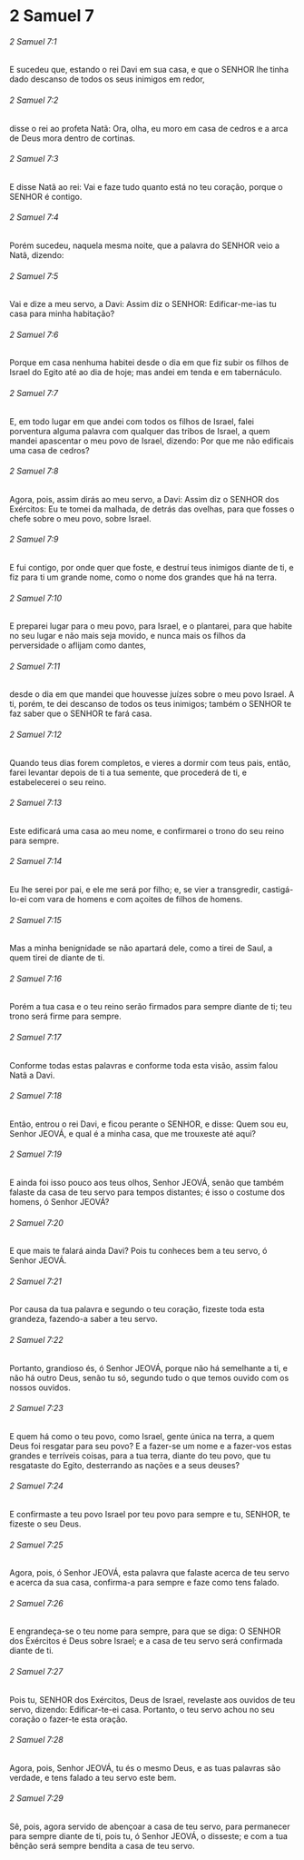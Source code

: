 # 2 Samuel 7

###### 2 Samuel 7:1

E sucedeu que, estando o rei Davi em sua casa, e que o SENHOR lhe tinha dado descanso de todos os seus inimigos em redor,

###### 2 Samuel 7:2

disse o rei ao profeta Natã: Ora, olha, eu moro em casa de cedros e a arca de Deus mora dentro de cortinas.

###### 2 Samuel 7:3

E disse Natã ao rei: Vai e faze tudo quanto está no teu coração, porque o SENHOR é contigo.

###### 2 Samuel 7:4

Porém sucedeu, naquela mesma noite, que a palavra do SENHOR veio a Natã, dizendo:

###### 2 Samuel 7:5

Vai e dize a meu servo, a Davi: Assim diz o SENHOR: Edificar-me-ias tu casa para minha habitação?

###### 2 Samuel 7:6

Porque em casa nenhuma habitei desde o dia em que fiz subir os filhos de Israel do Egito até ao dia de hoje; mas andei em tenda e em tabernáculo.

###### 2 Samuel 7:7

E, em todo lugar em que andei com todos os filhos de Israel, falei porventura alguma palavra com qualquer das tribos de Israel, a quem mandei apascentar o meu povo de Israel, dizendo: Por que me não edificais uma casa de cedros?

###### 2 Samuel 7:8

Agora, pois, assim dirás ao meu servo, a Davi: Assim diz o SENHOR dos Exércitos: Eu te tomei da malhada, de detrás das ovelhas, para que fosses o chefe sobre o meu povo, sobre Israel.

###### 2 Samuel 7:9

E fui contigo, por onde quer que foste, e destruí teus inimigos diante de ti, e fiz para ti um grande nome, como o nome dos grandes que há na terra.

###### 2 Samuel 7:10

E preparei lugar para o meu povo, para Israel, e o plantarei, para que habite no seu lugar e não mais seja movido, e nunca mais os filhos da perversidade o aflijam como dantes,

###### 2 Samuel 7:11

desde o dia em que mandei que houvesse juízes sobre o meu povo Israel. A ti, porém, te dei descanso de todos os teus inimigos; também o SENHOR te faz saber que o SENHOR te fará casa.

###### 2 Samuel 7:12

Quando teus dias forem completos, e vieres a dormir com teus pais, então, farei levantar depois de ti a tua semente, que procederá de ti, e estabelecerei o seu reino.

###### 2 Samuel 7:13

Este edificará uma casa ao meu nome, e confirmarei o trono do seu reino para sempre.

###### 2 Samuel 7:14

Eu lhe serei por pai, e ele me será por filho; e, se vier a transgredir, castigá-lo-ei com vara de homens e com açoites de filhos de homens.

###### 2 Samuel 7:15

Mas a minha benignidade se não apartará dele, como a tirei de Saul, a quem tirei de diante de ti.

###### 2 Samuel 7:16

Porém a tua casa e o teu reino serão firmados para sempre diante de ti; teu trono será firme para sempre.

###### 2 Samuel 7:17

Conforme todas estas palavras e conforme toda esta visão, assim falou Natã a Davi.

###### 2 Samuel 7:18

Então, entrou o rei Davi, e ficou perante o SENHOR, e disse: Quem sou eu, Senhor JEOVÁ, e qual é a minha casa, que me trouxeste até aqui?

###### 2 Samuel 7:19

E ainda foi isso pouco aos teus olhos, Senhor JEOVÁ, senão que também falaste da casa de teu servo para tempos distantes; é isso o costume dos homens, ó Senhor JEOVÁ?

###### 2 Samuel 7:20

E que mais te falará ainda Davi? Pois tu conheces bem a teu servo, ó Senhor JEOVÁ.

###### 2 Samuel 7:21

Por causa da tua palavra e segundo o teu coração, fizeste toda esta grandeza, fazendo-a saber a teu servo.

###### 2 Samuel 7:22

Portanto, grandioso és, ó Senhor JEOVÁ, porque não há semelhante a ti, e não há outro Deus, senão tu só, segundo tudo o que temos ouvido com os nossos ouvidos.

###### 2 Samuel 7:23

E quem há como o teu povo, como Israel, gente única na terra, a quem Deus foi resgatar para seu povo? E a fazer-se um nome e a fazer-vos estas grandes e terríveis coisas, para a tua terra, diante do teu povo, que tu resgataste do Egito, desterrando as nações e a seus deuses?

###### 2 Samuel 7:24

E confirmaste a teu povo Israel por teu povo para sempre e tu, SENHOR, te fizeste o seu Deus.

###### 2 Samuel 7:25

Agora, pois, ó Senhor JEOVÁ, esta palavra que falaste acerca de teu servo e acerca da sua casa, confirma-a para sempre e faze como tens falado.

###### 2 Samuel 7:26

E engrandeça-se o teu nome para sempre, para que se diga: O SENHOR dos Exércitos é Deus sobre Israel; e a casa de teu servo será confirmada diante de ti.

###### 2 Samuel 7:27

Pois tu, SENHOR dos Exércitos, Deus de Israel, revelaste aos ouvidos de teu servo, dizendo: Edificar-te-ei casa. Portanto, o teu servo achou no seu coração o fazer-te esta oração.

###### 2 Samuel 7:28

Agora, pois, Senhor JEOVÁ, tu és o mesmo Deus, e as tuas palavras são verdade, e tens falado a teu servo este bem.

###### 2 Samuel 7:29

Sê, pois, agora servido de abençoar a casa de teu servo, para permanecer para sempre diante de ti, pois tu, ó Senhor JEOVÁ, o disseste; e com a tua bênção será sempre bendita a casa de teu servo.

